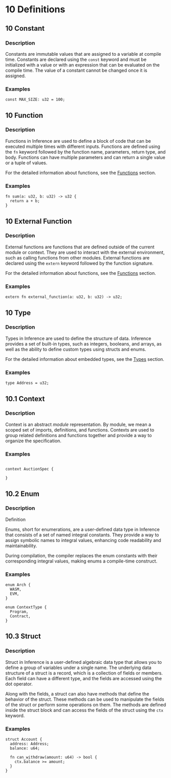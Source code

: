 # 10 Definitions

## 10 Constant

### Description

Constants are immutable values that are assigned to a variable at compile time. Constants are declared using the `const` keyword and must be initialized with a value or with an expression that can be evaluated on the compile time. The value of a constant cannot be changed once it is assigned.

### Examples

```inference
const MAX_SIZE: u32 = 100;
```

## 10 Function

### Description

Functions in Inference are used to define a block of code that can be executed multiple times with different inputs. Functions are defined using the `fn` keyword followed by the function name, parameters, return type, and body. Functions can have multiple parameters and can return a single value or a tuple of values.

For the detailed information about functions, see the [Functions](./functions.md) section.

### Examples

```inference
fn sum(a: u32, b: u32) -> u32 {
  return a + b;
}
```

## 10 External Function

### Description

External functions are functions that are defined outside of the current module or context. They are used to interact with the external environment, such as calling functions from other modules. External functions are declared using the `extern` keyword followed by the function signature.

For the detailed information about functions, see the [Functions](./functions.md#11-external-function) section.

### Examples

```inference
extern fn external_function(a: u32, b: u32) -> u32;
```

## 10 Type

### Description

Types in Inference are used to define the structure of data. Inference provides a set of built-in types, such as integers, booleans, and arrays, as well as the ability to define custom types using structs and enums.

For the detailed information about embedded types, see the [Types](./types.md) section.

### Examples

```inference
type Address = u32;
```

## 10.1 Context

### Description

Context is an abstract _module_ representation. By module, we mean a scoped set of imports, definitions, and functions. Contexts are used to group related definitions and functions together and provide a way to organize the specification.

### Examples

```inference

context AuctionSpec {  

}

```

## 10.2 Enum

### Description

Definition

Enums, short for enumerations, are a user-defined data type in Inference that consists of a set of named integral constants. They provide a way to assign symbolic names to integral values, enhancing code readability and maintainability.

During compilation, the compiler replaces the enum constants with their corresponding integral values, making enums a compile-time construct.

### Examples

```inference
enum Arch {
  WASM,
  EVM,
}

enum ContextType {
  Program,
  Contract,
}
```

## 10.3 Struct

### Description

Struct in Inference is a user-defined algebraic data type that allows you to define a group of variables under a single name. The underlying data structure of a struct is a record, which is a collection of fields or members. Each field can have a different type, and the fields are accessed using the dot operator.

Along with the fields, a struct can also have methods that define the behavior of the struct. These methods can be used to manipulate the fields of the struct or perform some operations on them. The methods are defined inside the struct block and can access the fields of the struct using the `ctx` keyword.

### Examples

```inference
struct Account {
  address: Address;
  balance: u64;

  fn can_withdraw(amount: u64) -> bool {
    ctx.balance >= amount;
  }
}
```

